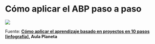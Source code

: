 
# Cómo aplicar el ABP paso a paso

![](https://github.com/catedu/abp/blob/master/img/ElABP_en_10_pasos.png)

Fuente: **[Cómo aplicar el aprendizaje basado en proyectos en 10 pasos [infografía]](http://www.aulaplaneta.com/2015/02/04/recursos-tic/como-aplicar-el-aprendizaje-basado-en-proyectos-en-diez-pasos/), Aula Planeta**
